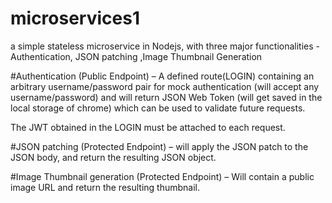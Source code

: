 # microservices1

a simple stateless microservice in Nodejs, with three major functionalities -  Authentication, JSON patching ,Image Thumbnail Generation

#Authentication (Public Endpoint) – A defined route(LOGIN) containing an arbitrary username/password pair for mock authentication (will accept any username/password) and will return JSON Web Token (will get saved in the local storage of chrome) which can be used to validate future requests.

The JWT obtained in the LOGIN must be attached to each request.

#JSON patching (Protected Endpoint) – will apply the JSON patch to the JSON body, and return the resulting JSON object.

#Image Thumbnail generation (Protected Endpoint) – Will contain a public image URL and return the resulting thumbnail.
